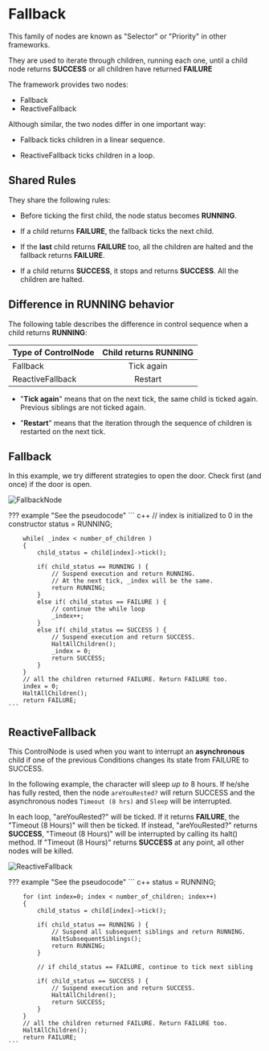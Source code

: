 # Fallback

This family of nodes are known as "Selector" or "Priority"
in other frameworks.

They are used to iterate through children, running each one, until a child node 
returns __SUCCESS__ or all children have returned __FAILURE__

The framework provides two nodes:

- Fallback
- ReactiveFallback

Although similar, the two nodes differ in one important way: 

- Fallback ticks children in a linear sequence.

- ReactiveFallback ticks children in a loop.  

## Shared Rules

They share the following rules:

- Before ticking the first child, the node status becomes __RUNNING__.

- If a child returns __FAILURE__, the fallback ticks the next child.

- If the __last__ child returns __FAILURE__ too, all the children are halted and
 the fallback returns __FAILURE__.
 
- If a child returns __SUCCESS__, it stops and returns __SUCCESS__.
  All the children are halted. 

## Difference in __RUNNING__ behavior

The following table describes the difference in control sequence when a child 
returns __RUNNING__:

| Type of ControlNode | Child returns RUNNING |
|---|:---:|
| Fallback | Tick again  |
| ReactiveFallback  |  Restart |

- "__Tick again__" means that on the next tick, the 
  same child is ticked again. Previous siblings
  are not ticked again.
  
- "__Restart__" means that the iteration through the sequence of children is 
  restarted on the next tick.

## Fallback



In this example, we try different strategies to open the door. 
Check first (and once) if the door is open.

![FallbackNode](images/FallbackSimplified.png)

??? example "See the pseudocode"
	``` c++
		// index is initialized to 0 in the constructor
		status = RUNNING;

		while( _index < number_of_children )
		{
			child_status = child[index]->tick();
			
			if( child_status == RUNNING ) {
				// Suspend execution and return RUNNING.
				// At the next tick, _index will be the same.
				return RUNNING;
			}
			else if( child_status == FAILURE ) {
				// continue the while loop
				_index++;
			}
			else if( child_status == SUCCESS ) {
				// Suspend execution and return SUCCESS.
   			    HaltAllChildren();
				_index = 0;
				return SUCCESS;
			}
		}
		// all the children returned FAILURE. Return FAILURE too.
		index = 0;
		HaltAllChildren();
		return FAILURE;
	```	

## ReactiveFallback

This ControlNode is used when you want to interrupt an __asynchronous__
child if one of the previous Conditions changes its state from 
FAILURE to SUCCESS.

In the following example, the character will sleep *up to* 8 hours. If he/she has fully rested, then the node `areYouRested?` will return SUCCESS and the asynchronous nodes `Timeout (8 hrs)` and `Sleep` will be interrupted.

In each loop, "areYouRested?" will be ticked. If it returns __FAILURE__, the "Timeout (8 Hours)" will then be ticked. If instead, "areYouRested?" returns __SUCCESS__, "Timeout (8 Hours)" will be interrupted by calling its halt() method. If "Timeout (8 Hours)" returns __SUCCESS__ at any point, all other nodes will be killed. 

![ReactiveFallback](images/ReactiveFallback.png)


??? example "See the pseudocode"
	``` c++
		status = RUNNING;

		for (int index=0; index < number_of_children; index++)
		{
			child_status = child[index]->tick();
			
			if( child_status == RUNNING ) {
				// Suspend all subsequent siblings and return RUNNING.
				HaltSubsequentSiblings();
				return RUNNING;
			}
			
			// if child_status == FAILURE, continue to tick next sibling
			
			if( child_status == SUCCESS ) {
				// Suspend execution and return SUCCESS.
   				HaltAllChildren();
				return SUCCESS;
			}
		}
		// all the children returned FAILURE. Return FAILURE too.
		HaltAllChildren();
		return FAILURE;
	```	


 
